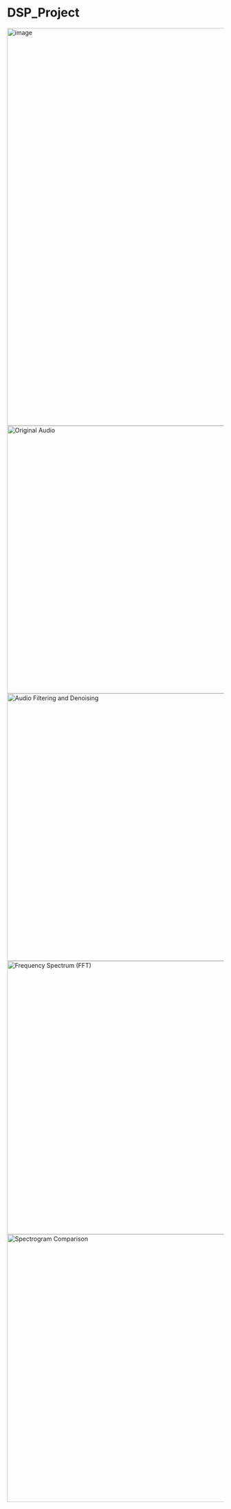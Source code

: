 # DSP_Project
<img width="1857" height="925" alt="image" src="https://github.com/user-attachments/assets/89b8a64f-893f-47a7-bfbb-44245e355eda" />
<img width="762" height="623" alt="Original Audio" src="https://github.com/user-attachments/assets/cf46b40f-a9de-4e60-9f63-b3ac9ab65d37" />
<img width="741" height="622" alt="Audio Filtering and Denoising" src="https://github.com/user-attachments/assets/2adedf1b-5a22-43a3-b2ba-145d9c06c1dc" />
<img width="761" height="636" alt="Frequency Spectrum (FFT)" src="https://github.com/user-attachments/assets/c6ed94eb-73d9-4cd6-b0df-016e5685e4ef" />
<img width="736" height="623" alt="Spectrogram Comparison" src="https://github.com/user-attachments/assets/34f7670a-10d1-4108-aa18-80c4bec1be93" />
